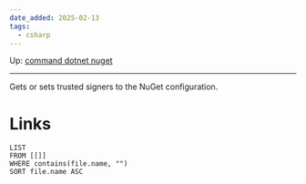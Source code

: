 ```yaml
---
date_added: 2025-02-13
tags:
  - csharp
---
```

Up: [command dotnet nuget](command%20dotnet%20nuget.md)
___
 Gets or sets trusted signers to the NuGet configuration.
# Links
```dataview
LIST
FROM [[]]
WHERE contains(file.name, "")
SORT file.name ASC
```
